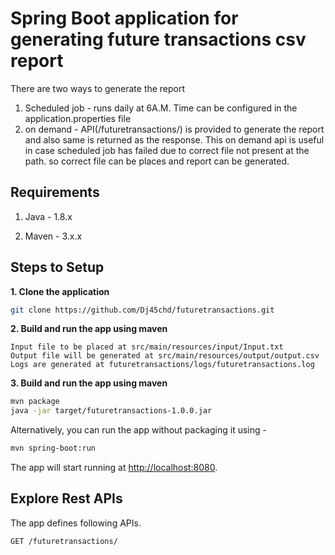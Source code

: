 # Spring Boot application for generating future transactions csv report

There are two ways to generate the report
1. Scheduled job - runs daily at 6A.M. Time can be configured in the application.properties file 
2. on demand - API(/futuretransactions/) is provided to generate the report and also same is returned as the response.
This on demand api is useful in case scheduled job has failed due to correct file not present at the path.
so correct file can be places and report can be generated.

## Requirements

1. Java - 1.8.x

2. Maven - 3.x.x

## Steps to Setup

**1. Clone the application**

```bash
git clone https://github.com/Dj45chd/futuretransactions.git
```
**2. Build and run the app using maven**
```
Input file to be placed at src/main/resources/input/Input.txt
Output file will be generated at src/main/resources/output/output.csv
Logs are generated at futuretransactions/logs/futuretransactions.log
```

**3. Build and run the app using maven**

```bash
mvn package
java -jar target/futuretransactions-1.0.0.jar
```

Alternatively, you can run the app without packaging it using -

```bash
mvn spring-boot:run
```

The app will start running at <http://localhost:8080>.

## Explore Rest APIs

The app defines following APIs.
    
    GET /futuretransactions/
        
